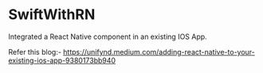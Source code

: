 # SwiftWithRN
Integrated a React Native component in an existing IOS App.

Refer this blog:-
https://unifynd.medium.com/adding-react-native-to-your-existing-ios-app-9380173bb940
